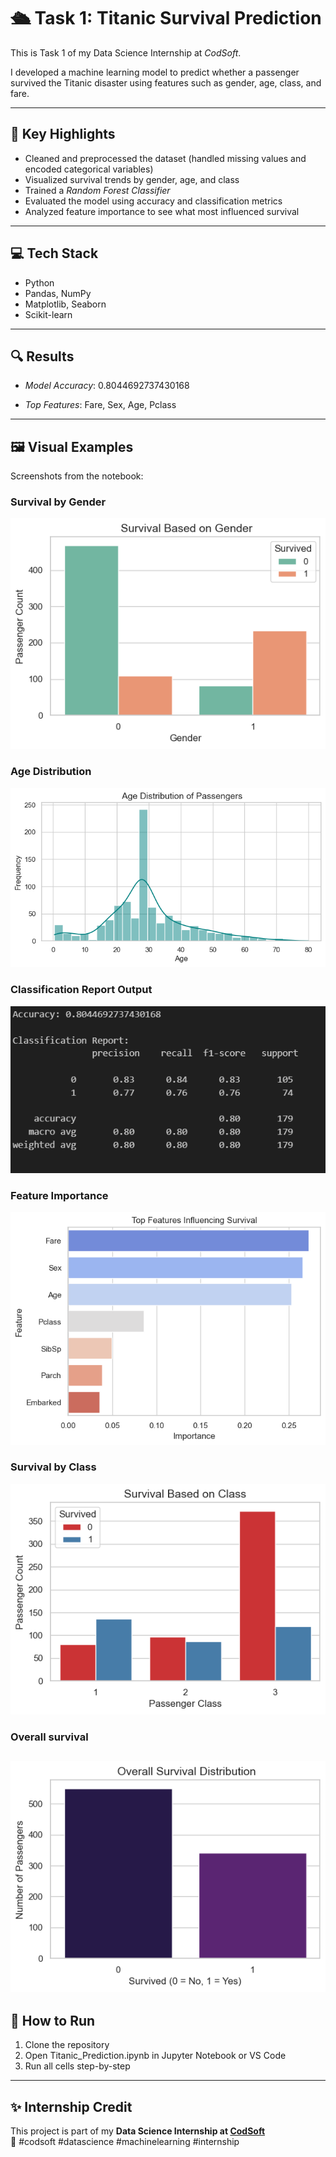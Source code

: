 # 🛳 Task 1: Titanic Survival Prediction

This is Task 1 of my Data Science Internship at *CodSoft*.

I developed a machine learning model to predict whether a passenger survived the Titanic disaster using features such as gender, age, class, and fare.

---

## 📌 Key Highlights

- Cleaned and preprocessed the dataset (handled missing values and encoded categorical variables)
- Visualized survival trends by gender, age, and class
- Trained a *Random Forest Classifier*
- Evaluated the model using accuracy and classification metrics
- Analyzed feature importance to see what most influenced survival

---

## 💻 Tech Stack
- Python
- Pandas, NumPy
- Matplotlib, Seaborn
- Scikit-learn

---

## 🔍 Results
- *Model Accuracy*:  0.8044692737430168

- *Top Features*: Fare, Sex, Age, Pclass

---

## 🖼 Visual Examples
Screenshots from the notebook:

### Survival by Gender
![Gender Survival](./Screenshots/gender_based_survival.png)

### Age Distribution
![Age Distribution](./Screenshots/Age_distribution_plot.png)

### Classification Report Output
![Model Output](./Screenshots/accuracy_output.png)

### Feature Importance
![Feature Importance](./Screenshots/feature_importance.png)

### Survival by Class
![Class Survival](./Screenshots/class_based_survival.png)

### Overall survival
![Overall Survival](./Screenshots/overall_survival_distribution.png)
---

## 🎯 How to Run
1. Clone the repository
2. Open Titanic_Prediction.ipynb in Jupyter Notebook or VS Code
3. Run all cells step-by-step

---

## ✨ Internship Credit
This project is part of my **Data Science Internship at [CodSoft](https://www.codsoft.in/)**  
📌 #codsoft #datascience #machinelearning #internship